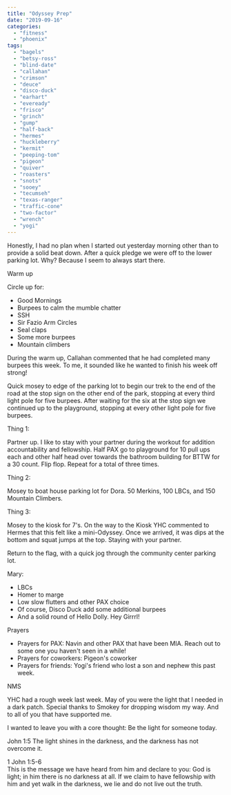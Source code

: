 ```yaml
---
title: "Odyssey Prep"
date: "2019-09-16"
categories: 
  - "fitness"
  - "phoenix"
tags: 
  - "bagels"
  - "betsy-ross"
  - "blind-date"
  - "callahan"
  - "crimson"
  - "deuce"
  - "disco-duck"
  - "earhart"
  - "eveready"
  - "frisco"
  - "grinch"
  - "gump"
  - "half-back"
  - "hermes"
  - "huckleberry"
  - "kermit"
  - "peeping-tom"
  - "pigeon"
  - "quiver"
  - "roasters"
  - "snots"
  - "sooey"
  - "tecumseh"
  - "texas-ranger"
  - "traffic-cone"
  - "two-factor"
  - "wrench"
  - "yogi"
---
```


Honestly, I had no plan when I started out yesterday morning other than to provide a solid beat down. After a quick pledge we were off to the lower parking lot. Why? Because I seem to always start there.

Warm up

Circle up for:

- Good Mornings
- Burpees to calm the mumble chatter
- SSH
- Sir Fazio Arm Circles
- Seal claps
- Some more burpees
- Mountain climbers

During the warm up, Callahan commented that he had completed many burpees this week. To me, it sounded like he wanted to finish his week off strong!

Quick mosey to edge of the parking lot to begin our trek to the end of the road at the stop sign on the other end of the park, stopping at every third light pole for five burpees. After waiting for the six at the stop sign we continued up to the playground, stopping at every other light pole for five burpees.

Thing 1:

Partner up. I like to stay with your partner during the workout for addition accountability and fellowship. Half PAX go to playground for 10 pull ups each and other half head over towards the bathroom building for BTTW for a 30 count. Flip flop. Repeat for a total of three times.

Thing 2:

Mosey to boat house parking lot for Dora. 50 Merkins, 100 LBCs, and 150 Mountain Climbers.

Thing 3:

Mosey to the kiosk for 7's. On the way to the Kiosk YHC commented to Hermes that this felt like a mini-Odyssey. Once we arrived, it was dips at the bottom and squat jumps at the top. Staying with your partner.

Return to the flag, with a quick jog through the community center parking lot.

Mary:

- LBCs
- Homer to marge
- Low slow flutters and other PAX choice
- Of course, Disco Duck add some additional burpees
- And a solid round of Hello Dolly. Hey Girrrl!

Prayers

- Prayers for PAX: Navin and other PAX that have been MIA. Reach out to some one you haven't seen in a while!
- Prayers for coworkers: Pigeon's coworker
- Prayers for friends: Yogi's friend who lost a son and nephew this past week.

NMS

YHC had a rough week last week. May of you were the light that I needed in a dark patch. Special thanks to Smokey for dropping wisdom my way. And to all of you that have supported me.

I wanted to leave you with a core thought: Be the light for someone today.

John 1:5 The light shines in the darkness, and the darkness has not overcome it.  

1 John 1:5-6  
This is the message we have heard from him and declare to you: God is light; in him there is no darkness at all. If we claim to have fellowship with him and yet walk in the darkness, we lie and do not live out the truth.
